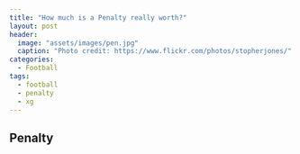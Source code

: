 ```yaml
---
title: "How much is a Penalty really worth?"
layout: post
header:
  image: "assets/images/pen.jpg"
  caption: "Photo credit: https://www.flickr.com/photos/stopherjones/"
categories:
  - Football
tags:
  - football
  - penalty
  - xg
---
```


## Penalty

